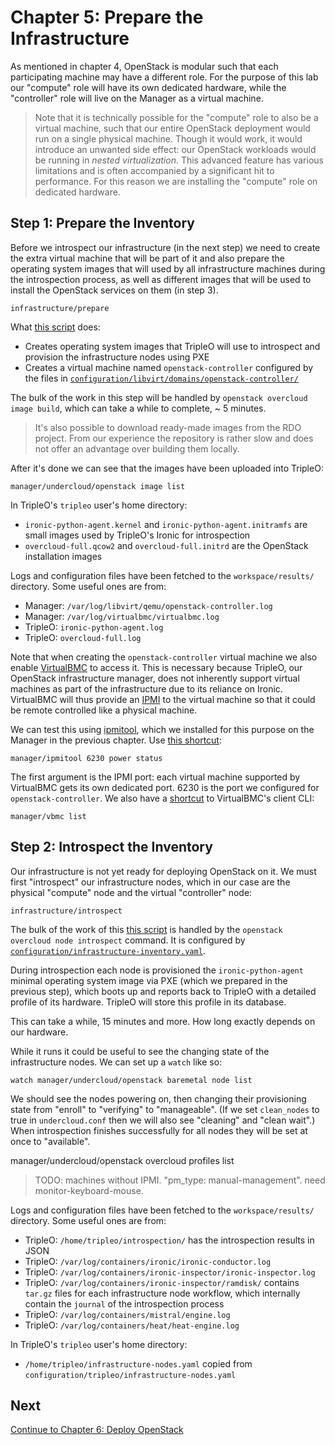 Chapter 5: Prepare the Infrastructure
=====================================

As mentioned in chapter 4, OpenStack is modular such that each participating machine may have a
different role. For the purpose of this lab our "compute" role will have its own dedicated hardware,
while the "controller" role will live on the Manager as a virtual machine.

> Note that it is technically possible for the "compute" role to also be a virtual machine, such
that our entire OpenStack deployment would run on a single physical machine. Though it would work,
it would introduce an unwanted side effect: our OpenStack workloads would be running in *nested
virtualization*. This advanced feature has various limitations and is often accompanied by a
significant hit to performance. For this reason we are installing the "compute" role on dedicated
hardware.


Step 1: Prepare the Inventory
-----------------------------

Before we introspect our infrastructure (in the next step) we need to create the extra virtual
machine that will be part of it and also prepare the operating system images that will used by all
infrastructure machines during the introspection process, as well as different images that will
be used to install the OpenStack services on them (in step 3).

    infrastructure/prepare

What [this script](../infrastructure/prepare) does:

* Creates operating system images that TripleO will use to introspect and provision the
  infrastructure nodes using PXE
* Creates a virtual machine named `openstack-controller` configured by the files in 
  [`configuration/libvirt/domains/openstack-controller/`](../configuration/libvirt/domains/openstack-controller/)

The bulk of the work in this step will be handled by `openstack overcloud image build`, which
can take a while to complete, ~ 5 minutes.

> It's also possible to download ready-made images from the RDO project. From our experience the
repository is rather slow and does not offer an advantage over building them locally.

After it's done we can see that the images have been uploaded into TripleO:

	manager/undercloud/openstack image list

In TripleO's `tripleo` user's home directory:

* `ironic-python-agent.kernel` and `ironic-python-agent.initramfs` are
  small images used by TripleO's Ironic for introspection
* `overcloud-full.qcow2` and `overcloud-full.initrd` are the OpenStack
  installation images

Logs and configuration files have been fetched to the `workspace/results/` directory. Some useful
ones are from:

* Manager: `/var/log/libvirt/qemu/openstack-controller.log`
* Manager: `/var/log/virtualbmc/virtualbmc.log`
* TripleO: `ironic-python-agent.log`
* TripleO: `overcloud-full.log`

Note that when creating the `openstack-controller` virtual machine we also enable
[VirtualBMC](https://docs.openstack.org/virtualbmc/latest/) to access it. This is necessary because
TripleO, our OpenStack infrastructure manager, does not inherently support virtual machines as part
of the infrastructure due to its reliance on Ironic. VirtualBMC will thus provide an 
[IPMI](https://en.wikipedia.org/wiki/Intelligent_Platform_Management_Interface) to the virtual
machine so that it could be remote controlled like a physical machine.

We can test this using [ipmitool](https://github.com/ipmitool/ipmitool), which we installed for this
purpose on the Manager in the previous chapter. Use [this shortcut](../manager/ipmitool):

    manager/ipmitool 6230 power status

The first argument is the IPMI port: each virtual machine supported by VirtualBMC gets its own
dedicated port. 6230 is the port we configured for `openstack-controller`. We also have a
[shortcut](../manager/vbmc) to VirtualBMC's client CLI:

    manager/vbmc list


Step 2: Introspect the Inventory
--------------------------------

Our infrastructure is not yet ready for deploying OpenStack on it. We must first "introspect" our
infrastructure nodes, which in our case are the physical "compute" node and the virtual
"controller" node:

    infrastructure/introspect

The bulk of the work of this [this script](../infrastructure/introspect) is handled by the
`openstack overcloud node introspect` command. It is configured by
[`configuration/infrastructure-inventory.yaml`](../configuration/infrastructure-inventory.yaml).

During introspection each node is provisioned the `ironic-python-agent` minimal operating system
image via PXE (which we prepared in the previous step), which boots up and reports back to TripleO
with a detailed profile of its hardware. TripleO will store this profile in its database.

This can take a while, 15 minutes and more. How long exactly depends on our hardware.

While it runs it could be useful to see the changing state of the infrastructure nodes. We can
set up a `watch` like so:

    watch manager/undercloud/openstack baremetal node list

We should see the nodes powering on, then changing their provisioning state from "enroll" to
"verifying" to "manageable". (If we set `clean_nodes` to true in `undercloud.conf` then we will
also see "cleaning" and "clean wait".) When introspection finishes successfully for all nodes they
will be set at once to "available".

manager/undercloud/openstack overcloud profiles list

> TODO: machines without IPMI. "pm_type: manual-management". need monitor-keyboard-mouse.

Logs and configuration files have been fetched to the `workspace/results/` directory. Some useful
ones are from:

* TripleO: `/home/tripleo/introspection/` has the introspection results in JSON
* TripleO: `/var/log/containers/ironic/ironic-conductor.log`
* TripleO: `/var/log/containers/ironic-inspector/ironic-inspector.log`
* TripleO: `/var/log/containers/ironic-inspector/ramdisk/` contains `tar.gz` files for each
  infrastructure node workflow, which internally contain the `journal` of the introspection process
* TripleO: `/var/log/containers/mistral/engine.log`
* TripleO: `/var/log/containers/heat/heat-engine.log`

In TripleO's `tripleo` user's home directory:

* `/home/tripleo/infrastructure-nodes.yaml` copied from
  `configuration/tripleo/infrastructure-nodes.yaml`


Next
----

[Continue to Chapter 6: Deploy OpenStack](../overcloud/README.md)

